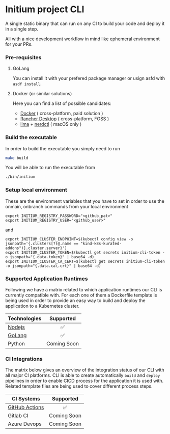 # Initium project CLI

A single static binary that can run on any CI to build your code and deploy it in a single step.

All with a nice development workflow in mind like ephemeral environment for your PRs.

### Pre-requisites

1. GoLang

    You can install it with your prefered package manager or usign asfd with `asdf install`.

2. Docker (or similar solutions)  

    Here you can find a list of possible candidates:
    - [Docker](https://docs.docker.com/engine/install/) ( cross-platform, paid solution )
    - [Rancher Desktop](https://rancherdesktop.io/) ( cross-platform, FOSS )
    - [lima](https://github.com/lima-vm/lima) + [nerdctl](https://github.com/containerd/nerdctl) ( macOS only )

### Build the executable

In order to build the executable you simply need to run 

```bash
make build
```

You will be able to run the executable from 

```bash
./bin/initium
```

### Setup local environment

These are the environment variables that you have to set in order to use the onmain, onbranch commands from your local environment

```
export INITIUM_REGISTRY_PASSWORD="<github_pat>"
export INITIUM_REGISTRY_USER="<github_user>"
```

and

```
export INITIUM_CLUSTER_ENDPOINT=$(kubectl config view -o jsonpath='{.clusters[?(@.name == "kind-k8s-kurated-addons")].cluster.server}')
export INITIUM_CLUSTER_TOKEN=$(kubectl get secrets initium-cli-token -o jsonpath="{.data.token}" | base64 -d)
export INITIUM_CLUSTER_CA_CERT=$(kubectl get secrets initium-cli-token -o jsonpath="{.data.ca\.crt}" | base64 -d)
```

### Supported Application Runtimes

Following we have a matrix related to which application runtimes our CLI is currently compatible with. For each one of them a Dockerfile template is being used in order to provide an easy way to build and deploy the application to a Kubernetes cluster. 

| Technologies        | Supported          |
|---------------------|:------------------:|
| [Nodejs](https://github.com/nearform/initium-cli/blob/main/assets/docker/Dockerfile.node.tmpl) | :white_check_mark: |
| [GoLang](https://github.com/nearform/initium-cli/blob/main/assets/docker/Dockerfile.go.tmpl) | :white_check_mark: |
| Python              | Coming Soon        |


### CI Integrations

The matrix below gives an overview of the integration status of our CLI with all major CI platforms. CLI is able to create automatically `build` and `deploy` pipelines in order to enable CICD process for the application it is used with. Related template files are being used to cover different process steps. 

| CI Systems          | Supported          |
|---------------------|:------------------:|
| [GitHub Actions](https://github.com/nearform/initium-cli/tree/main/assets/github) | :white_check_mark: |
| Gitlab CI           | Coming Soon        |
| Azure Devops        | Coming Soon        |
